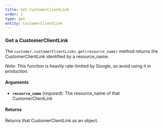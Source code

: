 ```yaml
---
title: Get CustomerClientLink
order: 2
type: get
entity: CustomerClientLink
---
```


### Get a CustomerClientLink

The `customer.customerClientLinks.get(resource_name)` method returns the CustomerClientLink identified by a resource_name.

_Note_: This function is heavily rate-limited by Google, so avoid using it in production.

#### Arguments

- **`resource_name`** (_required_): The resource_name of that CustomerClientLink

#### Returns

Returns that CustomerClientLink as an object.
